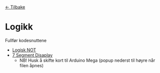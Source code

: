 [<- Tilbake](/README.md#arbeidskrav)

# Logikk

Fullfør kodesnuttene

- [Logisk NOT](not/not.ino)
- [7 Segment Disaplay](segment/segment.ino)
    - NB! Husk å skifte kort til Arduino Mega (popup nederst til høyre når filen åpnes)